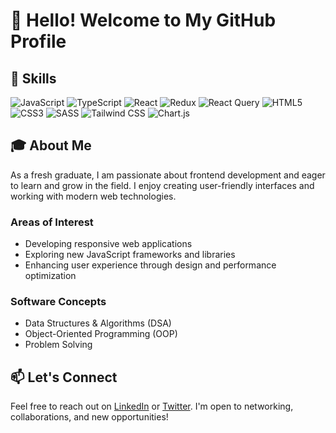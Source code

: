 # 👋 Hello! Welcome to My GitHub Profile

## 🚀 Skills
![JavaScript](https://img.shields.io/badge/-JavaScript-F7DF1E?style=flat-square&logo=javascript&logoColor=black) 
![TypeScript](https://img.shields.io/badge/-TypeScript-3178C6?style=flat-square&logo=typescript&logoColor=white) 
![React](https://img.shields.io/badge/-React-61DAFB?style=flat-square&logo=react&logoColor=black) 
![Redux](https://img.shields.io/badge/-Redux-764ABC?style=flat-square&logo=redux&logoColor=white) 
![React Query](https://img.shields.io/badge/-React%20Query-FF4154?style=flat-square&logo=reactquery&logoColor=white) 
![HTML5](https://img.shields.io/badge/-HTML5-E34F26?style=flat-square&logo=html5&logoColor=white) 
![CSS3](https://img.shields.io/badge/-CSS3-1572B6?style=flat-square&logo=css3&logoColor=white) 
![SASS](https://img.shields.io/badge/-SASS-CC6699?style=flat-square&logo=sass&logoColor=white) 
![Tailwind CSS](https://img.shields.io/badge/-Tailwind%20CSS-06B6D4?style=flat-square&logo=tailwindcss&logoColor=white) 
![Chart.js](https://img.shields.io/badge/-Chart.js-FCA121?style=flat-square&logo=chartdotjs&logoColor=white)

## 🎓 About Me
As a fresh graduate, I am passionate about frontend development and eager to learn and grow in the field. I enjoy creating user-friendly interfaces and working with modern web technologies. 

### Areas of Interest
- Developing responsive web applications
- Exploring new JavaScript frameworks and libraries
- Enhancing user experience through design and performance optimization

### Software Concepts
- Data Structures & Algorithms (DSA)
- Object-Oriented Programming (OOP)
- Problem Solving

## 📫 Let's Connect
Feel free to reach out on [LinkedIn](#) or [Twitter](#). I'm open to networking, collaborations, and new opportunities!

